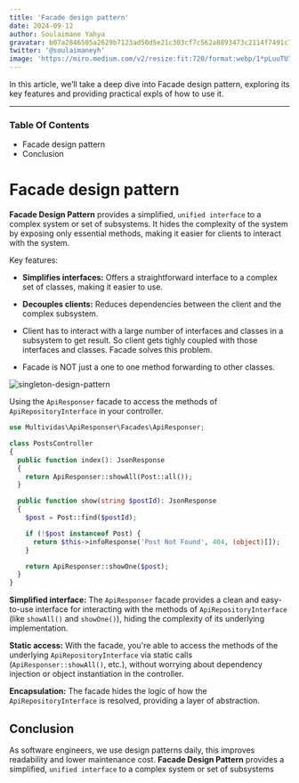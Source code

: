 ```yaml
---
title: 'Facade design pattern'
date: 2024-09-12
author: Soulaimane Yahya
gravatar: b07a2846505a2629b7123ad50d5e21c303cf7c562a8893473c2114f7491c7796
twitter: '@soulaimaneyh'
image: 'https://miro.medium.com/v2/resize:fit:720/format:webp/1*pLuuTU7pu1cbzin1Mov3bg.jpeg'
---
```


In this article, we’ll take a deep dive into Facade design pattern, exploring its key features and providing practical expls of how to use it.

---

### Table Of Contents

- Facade design pattern
- Conclusion

# Facade design pattern

**Facade Design Pattern** provides a simplified, `unified interface` to a complex system or set of subsystems. It hides the complexity of the system by exposing only essential methods, making it easier for clients to interact with the system.

Key features:

- **Simplifies interfaces:** Offers a straightforward interface to a complex set of classes, making it easier to use.
- **Decouples clients:** Reduces dependencies between the client and the complex subsystem.

- Client has to interact with a large number of interfaces and classes in a subsystem to get result. So client gets tighly coupled with those interfaces and classes. Facade solves this problem.

- Facade is NOT just a one to one method forwarding to other classes.

<img src="https://refactoring.guru/images/patterns/diagrams/facade/structure.png" alt="singleton-design-pattern" />

Using the `ApiResponser` facade to access the methods of `ApiRepositoryInterface` in your controller.

```php
use Multividas\ApiResponser\Facades\ApiResponser;

class PostsController
{
  public function index(): JsonResponse
  {
    return ApiResponser::showAll(Post::all());
  }

  public function show(string $postId): JsonResponse
  {
    $post = Post::find($postId);

    if (!$post instanceof Post) {
      return $this->infoResponse('Post Not Found', 404, (object)[]);
    }

    return ApiResponser::showOne($post);
  }
}
```

**Simplified interface:** The `ApiResponser` facade provides a clean and easy-to-use interface for interacting with the methods of `ApiRepositoryInterface` (like `showAll()` and `showOne()`), hiding the complexity of its underlying implementation.

**Static access:** With the facade, you're able to access the methods of the underlying `ApiRepositoryInterface` via static calls (`ApiResponser::showAll()`, etc.), without worrying about dependency injection or object instantiation in the controller.

**Encapsulation:** The facade hides the logic of how the `ApiRepositoryInterface` is resolved, providing a layer of abstraction.

## Conclusion

As software engineers, we use design patterns daily, this improves readability and lower maintenance cost. **Facade Design Pattern** provides a simplified, `unified interface` to a complex system or set of subsystems
